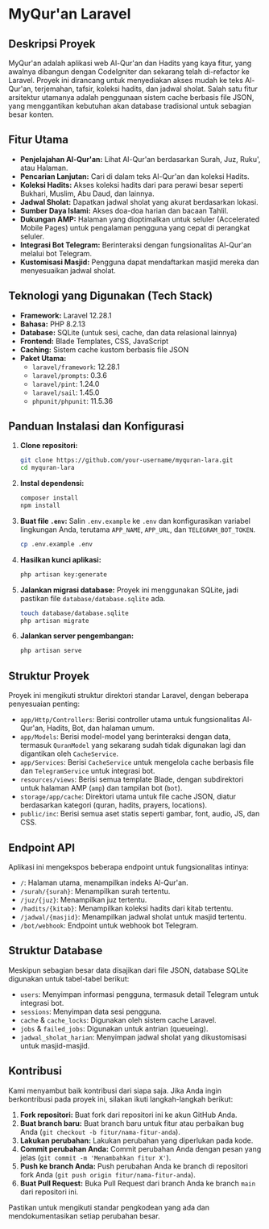 # MyQur'an Laravel

## Deskripsi Proyek
MyQur'an adalah aplikasi web Al-Qur'an dan Hadits yang kaya fitur, yang awalnya dibangun dengan CodeIgniter dan sekarang telah di-refactor ke Laravel. Proyek ini dirancang untuk menyediakan akses mudah ke teks Al-Qur'an, terjemahan, tafsir, koleksi hadits, dan jadwal sholat. Salah satu fitur arsitektur utamanya adalah penggunaan sistem cache berbasis file JSON, yang menggantikan kebutuhan akan database tradisional untuk sebagian besar konten.

## Fitur Utama
*   **Penjelajahan Al-Qur'an:** Lihat Al-Qur'an berdasarkan Surah, Juz, Ruku', atau Halaman.
*   **Pencarian Lanjutan:** Cari di dalam teks Al-Qur'an dan koleksi Hadits.
*   **Koleksi Hadits:** Akses koleksi hadits dari para perawi besar seperti Bukhari, Muslim, Abu Daud, dan lainnya.
*   **Jadwal Sholat:** Dapatkan jadwal sholat yang akurat berdasarkan lokasi.
*   **Sumber Daya Islami:** Akses doa-doa harian dan bacaan Tahlil.
*   **Dukungan AMP:** Halaman yang dioptimalkan untuk seluler (Accelerated Mobile Pages) untuk pengalaman pengguna yang cepat di perangkat seluler.
*   **Integrasi Bot Telegram:** Berinteraksi dengan fungsionalitas Al-Qur'an melalui bot Telegram.
*   **Kustomisasi Masjid:** Pengguna dapat mendaftarkan masjid mereka dan menyesuaikan jadwal sholat.

## Teknologi yang Digunakan (Tech Stack)
*   **Framework:** Laravel 12.28.1
*   **Bahasa:** PHP 8.2.13
*   **Database:** SQLite (untuk sesi, cache, dan data relasional lainnya)
*   **Frontend:** Blade Templates, CSS, JavaScript
*   **Caching:** Sistem cache kustom berbasis file JSON
*   **Paket Utama:**
    *   `laravel/framework`: 12.28.1
    *   `laravel/prompts`: 0.3.6
    *   `laravel/pint`: 1.24.0
    *   `laravel/sail`: 1.45.0
    *   `phpunit/phpunit`: 11.5.36

## Panduan Instalasi dan Konfigurasi
1.  **Clone repositori:**
    ```bash
    git clone https://github.com/your-username/myquran-lara.git
    cd myquran-lara
    ```
2.  **Instal dependensi:**
    ```bash
    composer install
    npm install
    ```
3.  **Buat file `.env`:**
    Salin `.env.example` ke `.env` dan konfigurasikan variabel lingkungan Anda, terutama `APP_NAME`, `APP_URL`, dan `TELEGRAM_BOT_TOKEN`.
    ```bash
    cp .env.example .env
    ```
4.  **Hasilkan kunci aplikasi:**
    ```bash
    php artisan key:generate
    ```
5.  **Jalankan migrasi database:**
    Proyek ini menggunakan SQLite, jadi pastikan file `database/database.sqlite` ada.
    ```bash
    touch database/database.sqlite
    php artisan migrate
    ```
6.  **Jalankan server pengembangan:**
    ```bash
    php artisan serve
    ```

## Struktur Proyek
Proyek ini mengikuti struktur direktori standar Laravel, dengan beberapa penyesuaian penting:
*   `app/Http/Controllers`: Berisi controller utama untuk fungsionalitas Al-Qur'an, Hadits, Bot, dan halaman umum.
*   `app/Models`: Berisi model-model yang berinteraksi dengan data, termasuk `QuranModel` yang sekarang sudah tidak digunakan lagi dan digantikan oleh `CacheService`.
*   `app/Services`: Berisi `CacheService` untuk mengelola cache berbasis file dan `TelegramService` untuk integrasi bot.
*   `resources/views`: Berisi semua template Blade, dengan subdirektori untuk halaman AMP (`amp`) dan tampilan bot (`bot`).
*   `storage/app/cache`: Direktori utama untuk file cache JSON, diatur berdasarkan kategori (quran, hadits, prayers, locations).
*   `public/inc`: Berisi semua aset statis seperti gambar, font, audio, JS, dan CSS.

## Endpoint API
Aplikasi ini mengekspos beberapa endpoint untuk fungsionalitas intinya:
*   `/`: Halaman utama, menampilkan indeks Al-Qur'an.
*   `/surah/{surah}`: Menampilkan surah tertentu.
*   `/juz/{juz}`: Menampilkan juz tertentu.
*   `/hadits/{kitab}`: Menampilkan koleksi hadits dari kitab tertentu.
*   `/jadwal/{masjid}`: Menampilkan jadwal sholat untuk masjid tertentu.
*   `/bot/webhook`: Endpoint untuk webhook bot Telegram.

## Struktur Database
Meskipun sebagian besar data disajikan dari file JSON, database SQLite digunakan untuk tabel-tabel berikut:
*   `users`: Menyimpan informasi pengguna, termasuk detail Telegram untuk integrasi bot.
*   `sessions`: Menyimpan data sesi pengguna.
*   `cache` & `cache_locks`: Digunakan oleh sistem cache Laravel.
*   `jobs` & `failed_jobs`: Digunakan untuk antrian (queueing).
*   `jadwal_sholat_harian`: Menyimpan jadwal sholat yang dikustomisasi untuk masjid-masjid.

## Kontribusi
Kami menyambut baik kontribusi dari siapa saja. Jika Anda ingin berkontribusi pada proyek ini, silakan ikuti langkah-langkah berikut:

1.  **Fork repositori:** Buat fork dari repositori ini ke akun GitHub Anda.
2.  **Buat branch baru:** Buat branch baru untuk fitur atau perbaikan bug Anda (`git checkout -b fitur/nama-fitur-anda`).
3.  **Lakukan perubahan:** Lakukan perubahan yang diperlukan pada kode.
4.  **Commit perubahan Anda:** Commit perubahan Anda dengan pesan yang jelas (`git commit -m 'Menambahkan fitur X'`).
5.  **Push ke branch Anda:** Push perubahan Anda ke branch di repositori fork Anda (`git push origin fitur/nama-fitur-anda`).
6.  **Buat Pull Request:** Buka Pull Request dari branch Anda ke branch `main` dari repositori ini.

Pastikan untuk mengikuti standar pengkodean yang ada dan mendokumentasikan setiap perubahan besar.
